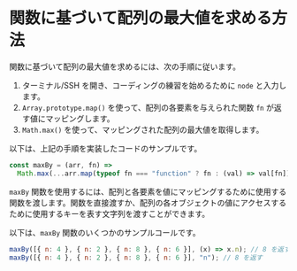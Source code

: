 # 関数に基づいて配列の最大値を求める方法

関数に基づいて配列の最大値を求めるには、次の手順に従います。

1. ターミナル/SSH を開き、コーディングの練習を始めるために `node` と入力します。
2. `Array.prototype.map()` を使って、配列の各要素を与えられた関数 `fn` が返す値にマッピングします。
3. `Math.max()` を使って、マッピングされた配列の最大値を取得します。

以下は、上記の手順を実装したコードのサンプルです。

```js
const maxBy = (arr, fn) =>
  Math.max(...arr.map(typeof fn === "function" ? fn : (val) => val[fn]));
```

`maxBy` 関数を使用するには、配列と各要素を値にマッピングするために使用する関数を渡します。関数を直接渡すか、配列の各オブジェクトの値にアクセスするために使用するキーを表す文字列を渡すことができます。

以下は、`maxBy` 関数のいくつかのサンプルコールです。

```js
maxBy([{ n: 4 }, { n: 2 }, { n: 8 }, { n: 6 }], (x) => x.n); // 8 を返す
maxBy([{ n: 4 }, { n: 2 }, { n: 8 }, { n: 6 }], "n"); // 8 を返す
```
